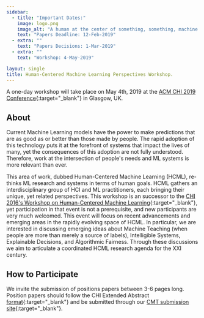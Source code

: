 ```yaml
---
sidebar:
  - title: "Important Dates:"
    image: logo.png
    image_alt: "A human at the center of something, something, machine learning."
    text: "Papers Deadline: 12-Feb-2019"
  - extra: ""
    text: "Papers Decisions: 1-Mar-2019"
  - extra: ""
    text: "Workshop: 4-May-2019"

layout: single
title: Human-Centered Machine Learning Perspectives Workshop.
---
```


A one-day workshop will take place on May 4th, 2019 at the [ACM CHI 2019 Conference](http://chi2019.acm.org){:target="\_blank"} in Glasgow, UK.

## About

Current Machine Learning models have the power to make predictions that are as good as or better than those made by people. The rapid adoption of this technology puts it at the forefront of systems that impact the lives of many, yet the consequences of this adoption are not fully understood. Therefore, work at the intersection of people's needs and ML systems is more relevant than ever.

This area of work, dubbed Human-Centered Machine Learning (HCML), re-thinks ML research and systems in terms of human goals. HCML gathers an interdisciplinary group of HCI and ML practitioners, each bringing their unique, yet related perspectives. This workshop is an successor to the [CHI 2016's Workshop on Human-Centered Machine Learning](http://hcml2016.goldsmithsdigital.com/){:target="\_blank"}, yet participation in that event is not a prerequisite, and new participants are very much welcomed. This event will focus on recent advancements and emerging areas in the rapidly evolving space of HCML. In particular, we are interested in discussing emerging ideas about Machine Teaching (when people are more than merely a source of labels), Intelligible Systems, Explainable Decisions, and Algorithmic Fairness.
Through these discussions we aim to articulate a coordinated HCML research agenda for the XXI century.


## How to Participate

We invite the submission of positions papers between 3-6 pages long. Position papers should follow the CHI Extended Abstract [format](http://chi2019.acm.org/authors/chi-proceedings-format/){:target="\_blank"} and be submitted through our [CMT submission site](https://cmt3.research.microsoft.com/HCMLP2019){:target="\_blank"}.
